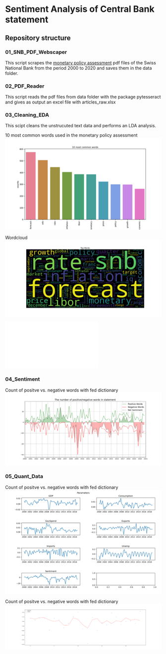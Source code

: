 # Sentiment Analysis of Central Bank statement

## Repository structure

### 01_SNB_PDF_Webscaper
This script scrapes the [monetary policy assessment](https://www.snb.ch/en/iabout/monpol/id/monpol_current) pdf files of the Swiss National Bank from the period 2000 to 2020 and saves them in the data folder.

### 02_PDF_Reader
This script reads the pdf files from data folder with the package pytesseract and gives as output an excel file with articles_raw.xlsx

### 03_Cleaning_EDA
This scipt cleans the unstrucuted text data and performs an LDA analysis.

10 most common words used in the monetary policy assessment
![plot1](plots/most_common_words.png)

Wordcloud
![plot2](plots/wordcloud.png)


![html](LDA_visualization.html)


### 04_Sentiment
Count of positve vs. negative words with fed dictionary
![plot3](plots/count_words.png)

### 05_Quant_Data

Count of positve vs. negative words with fed dictionary
![plot4](plots/economic_varibales.png)

Count of positve vs. negative words with fed dictionary
![plot5](plots/model_results.png)